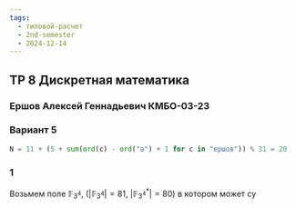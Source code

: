 ```yaml
---
tags:
  - типовой-расчет
  - 2nd-semester
  - 2024-12-14
---
```


## ТР 8 Дискретная математика

### Ершов Алексей Геннадьевич КМБО-03-23

### Вариант 5

```python
N = 11 + (5 + sum(ord(c) - ord("а") + 1 for c in "ершов")) % 31 = 20
```

### 1

Возьмем поле $\mathbb{F}_{3^{4}}$, ($|\mathbb{F}_{3^{4}}| = 81, \ |\mathbb{F}_{3^{4}}^{*}| = 80$) в котором может су